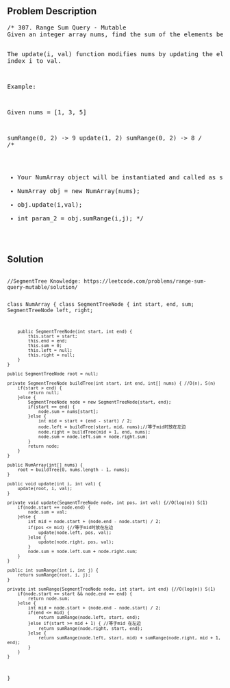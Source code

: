 <!--
<style>
  body { font-family: Arial, sans-serif; }
  .container { max-width: 100%; margin: 0 auto; padding: 10px; }
  .comment-block { background-color: #f9f9f9; padding: 10px; border-left: 5px solid #ccc; max-width: 200px; margin: 20px auto; overflow-wrap: break-word; white-space: pre-wrap; }
  .code-block { background-color: #f4f4f4; padding: 10px; border: 1px solid #ddd; max-width: 50%; margin: 20px auto; overflow-wrap: break-word; white-space: pre-wrap; }
</style>
-->

<div class='container'>
<h2>Problem Description</h2>
<div class='comment-block'>
<pre>
/* 307. Range Sum Query - Mutable
Given an integer array nums, find the sum of the elements between indices i and j (i ≤ j), inclusive.

The update(i, val) function modifies nums by updating the element at index i to val.

Example:

Given nums = [1, 3, 5]

sumRange(0, 2) -> 9
update(1, 2)
sumRange(0, 2) -> 8
*/
/**
 * Your NumArray object will be instantiated and called as such:
 * NumArray obj = new NumArray(nums);
 * obj.update(i,val);
 * int param_2 = obj.sumRange(i,j);
 */
</pre>
</div>

<h2>Solution</h2>
<div class='code-block'>
<pre><code class='language-java'>
//SegmentTree Knowledge: https://leetcode.com/problems/range-sum-query-mutable/solution/

class NumArray {
    class SegmentTreeNode {
        int start, end, sum;
        SegmentTreeNode left, right;
        
        public SegmentTreeNode(int start, int end) {
            this.start = start;
            this.end = end;
            this.sum = 0;
            this.left = null;
            this.right = null;
        }
    }
    
    public SegmentTreeNode root = null;
    
    private SegmentTreeNode buildTree(int start, int end, int[] nums) { //O(n), S(n)
        if(start > end) {
            return null;
        }else {
            SegmentTreeNode node = new SegmentTreeNode(start, end);
            if(start == end) {
                node.sum = nums[start];
            }else {
                int mid = start + (end - start) / 2;
                node.left = buildTree(start, mid, nums);//等于mid时放在左边
                node.right = buildTree(mid + 1, end, nums);
                node.sum = node.left.sum + node.right.sum;
            }
            return node;
        }  
    }

    public NumArray(int[] nums) {
        root = buildTree(0, nums.length - 1, nums);
    }
    
    public void update(int i, int val) {
        update(root, i, val);
    }
    
    private void update(SegmentTreeNode node, int pos, int val) {//O(log(n)) S(1)
        if(node.start == node.end) {
            node.sum = val;
        }else {
            int mid = node.start + (node.end - node.start) / 2;
            if(pos <= mid) {//等于mid时放在左边
                update(node.left, pos, val);
            }else {
                update(node.right, pos, val);
            }
            node.sum = node.left.sum + node.right.sum;
        }
    }
    
    public int sumRange(int i, int j) {
        return sumRange(root, i, j);
    }
    
    private int sumRange(SegmentTreeNode node, int start, int end) {//O(log(n)) S(1)
        if(node.start == start && node.end == end) {
            return node.sum;
        }else {
            int mid = node.start + (node.end - node.start) / 2;
            if(end <= mid) {
                return sumRange(node.left, start, end);
            }else if(start >= mid + 1) { //等于mid 在左边
                return sumRange(node.right, start, end);
            }else {
                return sumRange(node.left, start, mid) + sumRange(node.right, mid + 1, end);
            }  
        }
    }
}




</code></pre>
</div>
</div>
